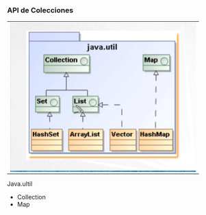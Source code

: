 ### API de Colecciones

<table align="center" >
  <tr>
    <td align="center" style="padding=0;width=50%;">
      <img align="center" style="padding=0;" src="../images/APIcollection.png" />
    </td>
  </tr>
</table>


Java.ultil

- Collection
- Map